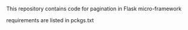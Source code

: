 This repository contains code for pagination in Flask micro-framework

requirements are listed in pckgs.txt
